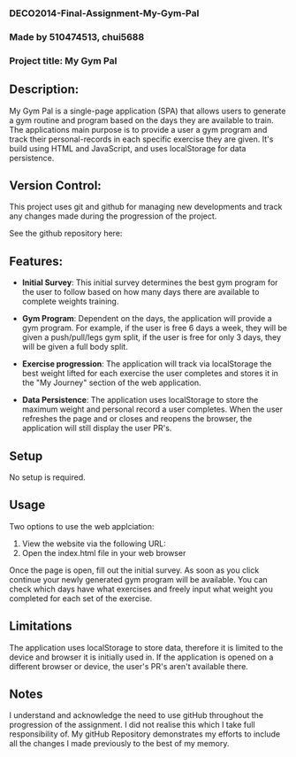 ### DECO2014-Final-Assignment-My-Gym-Pal

### Made by 510474513, chui5688

### Project title: My Gym Pal

## Description: 
My Gym Pal is a single-page application (SPA) that allows users to generate a gym routine and program based on the days they are available to train. The applications main purpose is to provide a user a gym program and track their personal-records in each specific exercise they are given. It's build using HTML and JavaScript, and uses localStorage for data persistence. 


## Version Control:
This project uses git and github for managing new developments and track any changes made during the progression of the project. 

See the github repository here: 


## Features:
- **Initial Survey**: This initial survey determines the best gym program for the user to follow based on how many days there are available to complete weights training. 

- **Gym Program**: Dependent on the days, the application will provide a gym program. For example, if the user is free 6 days a week, they will be given a push/pull/legs gym split, if the user is free for only 3 days, they will be given a full body split. 

- **Exercise progression**: The application will track via localStorage the best weight lifted for each exercise the user completes and stores it in the "My Journey" section of the web application. 

- **Data Persistence**: The application uses localStorage to store the maximum weight and personal record a user completes. When the user refreshes the page and or closes and reopens the browser, the application will still display the user PR's.


## Setup
No setup is required. 


## Usage
Two options to use the web applciation:
1. View the website via the following URL: 
2. Open the index.html file in your web browser

Once the page is open, fill out the initial survey. As soon as you click continue your newly generated gym program will be available. You can check which days have what exercises and freely input what weight you completed for each set of the exercise. 


## Limitations
The application uses localStorage to store data, therefore it is limited to the device and browser it is initially used in. If the application is opened on a different browser or device, the user's PR's aren't available there. 


## Notes
I understand and acknowledge the need to use gitHub throughout the progression of the assignment. I did not realise this which I take full responsibility of. My gitHub Repository demonstrates my efforts to include all the changes I made previously to the best of my memory. 
